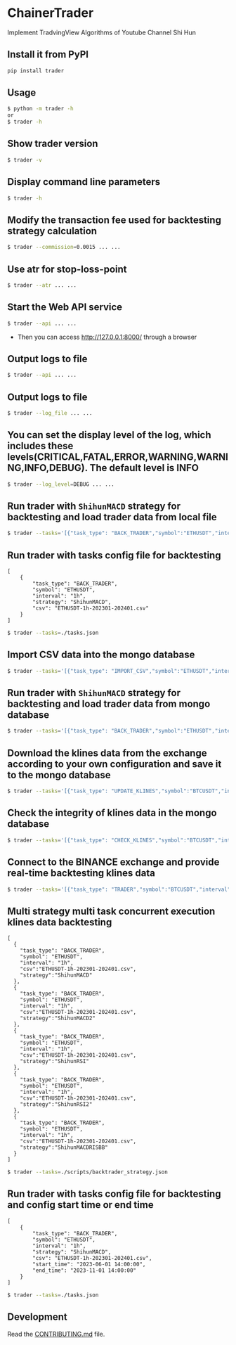 # ChainerTrader 
Implement TradvingView Algorithms of Youtube Channel Shi Hun


## Install it from PyPI

```bash
pip install trader
```

## Usage

```bash
$ python -m trader -h
or
$ trader -h
```

## Show trader version 

```bash
$ trader -v
```

## Display command line parameters

```bash
$ trader -h
```

## Modify the transaction fee used for backtesting strategy calculation

```bash
$ trader --commission=0.0015 ... ...
```

## Use atr for stop-loss-point

```bash
$ trader --atr ... ...
```

## Start the Web API service

```bash
$ trader --api ... ...
```
* Then you can access http://127.0.0.1:8000/ through a browser

## Output logs to file

```bash
$ trader --api ... ...
```

## Output logs to file

```bash
$ trader --log_file ... ...
```

## You can set the display level of the log, which includes these levels(CRITICAL,FATAL,ERROR,WARNING,WARNING,INFO,DEBUG). The default level is INFO
```bash
$ trader --log_level=DEBUG ... ...
```


## Run trader with `ShihunMACD` strategy for backtesting and load trader data from local file

```bash
$ trader --tasks='[{"task_type": "BACK_TRADER","symbol":"ETHUSDT","interval":"1h","strategy":"ShihunMACD","csv":"ETHUSDT-1h-202301-202401.csv"}]'
```

## Run trader with tasks config file for backtesting

```tasks.json:
[
    {
        "task_type": "BACK_TRADER",
        "symbol": "ETHUSDT",
        "interval": "1h",
        "strategy": "ShihunMACD",
        "csv": "ETHUSDT-1h-202301-202401.csv"
    }
]
```

```bash
$ trader --tasks=./tasks.json
```

## Import CSV data into the mongo database
```bash
$ trader --tasks='[{"task_type": "IMPORT_CSV","symbol":"ETHUSDT","interval":"1h","csv":"ETHUSDT-1h-202301-202401.csv"}]' --db
```

## Run trader with `ShihunMACD` strategy for backtesting and load trader data from mongo database

```bash
$ trader --tasks='[{"task_type": "BACK_TRADER","symbol":"ETHUSDT","interval":"1h","strategy":"ShihunMACD"}]' --db
```

## Download the klines data from the exchange according to your own configuration and save it to the mongo database
```bash
$ trader --tasks='[{"task_type": "UPDATE_KLINES","symbol":"BTCUSDT","interval":"1d"}]' --db --exchange=BINANCE
```

## Check the integrity of klines data in the mongo database
```bash
$ trader --tasks='[{"task_type": "CHECK_KLINES","symbol":"BTCUSDT","interval":"1d"}]' --db
```

## Connect to the BINANCE exchange and provide real-time backtesting klines data
```bash
$ trader --tasks='[{"task_type": "TRADER","symbol":"BTCUSDT","interval":"1d"}]' --db --exchange=BINANCE
```

## Multi strategy multi task concurrent execution klines data backtesting
```backtrader_strategy.json:
[
  {
    "task_type": "BACK_TRADER",
    "symbol": "ETHUSDT",
    "interval": "1h",
    "csv":"ETHUSDT-1h-202301-202401.csv",
    "strategy":"ShihunMACD"
  },
  {
    "task_type": "BACK_TRADER",
    "symbol": "ETHUSDT",
    "interval": "1h",
    "csv":"ETHUSDT-1h-202301-202401.csv",
    "strategy":"ShihunMACD2"
  },
  {
    "task_type": "BACK_TRADER",
    "symbol": "ETHUSDT",
    "interval": "1h",
    "csv":"ETHUSDT-1h-202301-202401.csv",
    "strategy":"ShihunRSI"
  },
  {
    "task_type": "BACK_TRADER",
    "symbol": "ETHUSDT",
    "interval": "1h",
    "csv":"ETHUSDT-1h-202301-202401.csv",
    "strategy":"ShihunRSI2"
  },
  {
    "task_type": "BACK_TRADER",
    "symbol": "ETHUSDT",
    "interval": "1h",
    "csv":"ETHUSDT-1h-202301-202401.csv",
    "strategy":"ShihunMACDRISBB"
  }
]
```

```bash
$ trader --tasks=./scripts/backtrader_strategy.json
```

## Run trader with tasks config file for backtesting and config start time or end time

```tasks.json:
[
    {
        "task_type": "BACK_TRADER",
        "symbol": "ETHUSDT",
        "interval": "1h",
        "strategy": "ShihunMACD",
        "csv": "ETHUSDT-1h-202301-202401.csv",
        "start_time": "2023-06-01 14:00:00",
        "end_time": "2023-11-01 14:00:00"
    }
]
```

```bash
$ trader --tasks=./tasks.json
```

## Development
Read the [CONTRIBUTING.md](CONTRIBUTING.md) file.